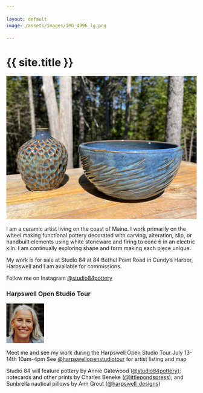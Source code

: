 ```yaml
---

layout: default
image: /assets/images/IMG_4996_lg.png

---
```


<h1>{{ site.title }}</h1>

![featured art](/assets/images/IMG_4996_lg.png)

I am a ceramic artist living on the coast of Maine.  I work primarily on the wheel making functional pottery decorated with carving, alteration, slip, or handbuilt elements using white stoneware and firing to cone 6 in an electric kiln. I am continually exploring shape and form making each piece unique.

My work is for sale at Studio 84 at 84 Bethel Point Road in Cundy’s Harbor, Harpswell and I am available for commissions.

Follow me on Instagram [@studio84pottery](https://www.instagram.com/studio84pottery)

### Harpswell Open Studio Tour

<img src="/assets/images/artist.jpg" width="100">

Meet me and see my work during the Harpswell Open Studio Tour July 13-14th 10am-4pm
See [@harpswellopenstudiotour](https://www.instagram.com/harpswellopenstudiotour) for artist listing and map

Studio 84 will feature pottery by Annie Gatewood ([@studio84pottery](https://www.instagram.com/studio84pottery)); notecards and other prints by Charles Beneke ([@littlepondspress](https://www.instagram.com/littlepondspress)); and Sunbrella nautical pillows by Ann Grout ([@harpswell_designs](https://www.instagram.com/harpswell_designs))

